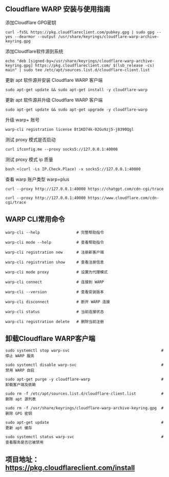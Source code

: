 ## Cloudflare WARP 安装与使用指南

添加Cloudflare GPG密钥
```
curl -fsSL https://pkg.cloudflareclient.com/pubkey.gpg | sudo gpg --yes --dearmor --output /usr/share/keyrings/cloudflare-warp-archive-keyring.gpg
```
添加Cloudflare软件源到系统
```
echo "deb [signed-by=/usr/share/keyrings/cloudflare-warp-archive-keyring.gpg] https://pkg.cloudflareclient.com/ $(lsb_release -cs) main" | sudo tee /etc/apt/sources.list.d/cloudflare-client.list
```
更新 apt 软件源并安装 Cloudflare WARP 客户端
```
sudo apt-get update && sudo apt-get install -y cloudflare-warp
```
更新 apt 软件源并升级 Cloudflare WARP 客户端
```
sudo apt-get update && sudo apt-get upgrade -y cloudflare-warp
```
升级 warp+ 账号
```
warp-cli registration license 8t1KD74k-02Gu9zj5-j8390Qgl
```
测试 proxy 模式是否启动
```
curl ifconfig.me --proxy socks5://127.0.0.1:40000
```
测试 proxy 模式 ip 质量
```
bash <(curl -Ls IP.Check.Place) -x socks5://127.0.0.1:40000
```
查看 warp 账户类型 warp=plus
```
curl --proxy http://127.0.0.1:40000 https://chatgpt.com/cdn-cgi/trace
```
```
curl --proxy http://127.0.0.1:40000 https://www.cloudflare.com/cdn-cgi/trace
```

## WARP CLI常用命令
```
warp-cli --help                # 完整帮助指令
```
```
warp-cli mode --help           # 查看帮助指令
```
```
warp-cli registration new      # 注册新客户端
```
```
warp-cli registration show     # 查看注册信息
```
```
warp-cli mode proxy            # 设置为代理模式
```
```
warp-cli connect               # 连接到 WARP
```
```
warp-cli --version             # 查看安装版本
```
```
warp-cli disconnect            # 断开 WARP 连接
```
```
warp-cli status                # 当前连接状态
```
```
warp-cli registration delete   # 删除当前注册
```

## 卸载Cloudflare WARP客户端
```
sudo systemctl stop warp-svc                                        # 停止 WARP 服务
```
```
sudo systemctl disable warp-svc                                     # 禁用 WARP 自启
```
```
sudo apt-get purge -y cloudflare-warp                               # 卸载客户端及依赖
```
```
sudo rm -f /etc/apt/sources.list.d/cloudflare-client.list           # 删除 apt 源列表
```
```
sudo rm -f /usr/share/keyrings/cloudflare-warp-archive-keyring.gpg  # 删除 GPG 密钥
```
```
sudo apt-get update                                                 # 更新 apt 缓存
```
```
sudo systemctl status warp-svc                                      # 查看服务是否已被禁用
```
## 项目地址：https://pkg.cloudflareclient.com/install

